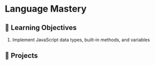 # Language Mastery

## 🎯 Learning Objectives

1. Implement JavaScript data types, built-in methods, and variables

## 🧩 Projects

